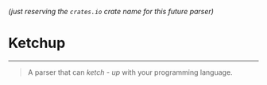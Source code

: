 *(just reserving the `crates.io` crate name for this future parser)*

# Ketchup
---
> A parser that can *ketch - up* with your programming language.
